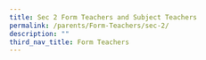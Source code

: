 ```yaml
---
title: Sec 2 Form Teachers and Subject Teachers
permalink: /parents/Form-Teachers/sec-2/
description: ""
third_nav_title: Form Teachers
---
```

